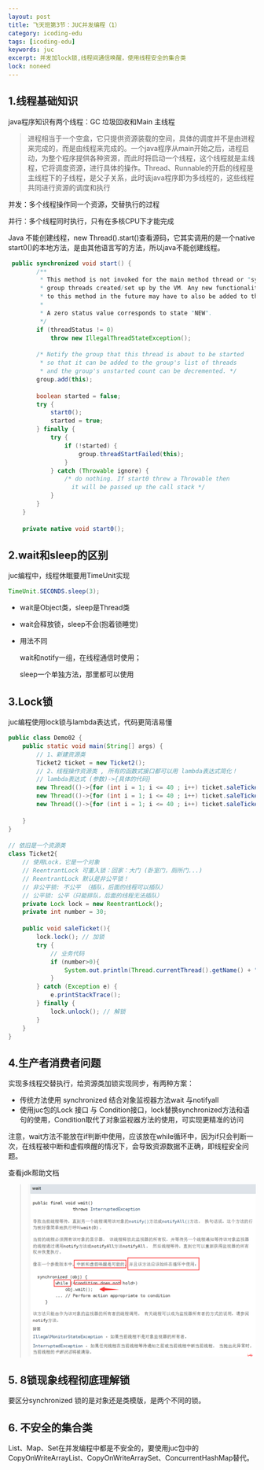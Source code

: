 ```yaml
---
layout: post
title: 飞天班第3节：JUC并发编程（1）
category: icoding-edu
tags: [icoding-edu]
keywords: juc
excerpt: 并发加lock锁,线程间通信唤醒，使用线程安全的集合类
lock: noneed
---
```


## 1.线程基础知识

java程序知识有两个线程：GC 垃圾回收和Main 主线程

> 进程相当于一个空盒，它只提供资源装载的空间，具体的调度并不是由进程来完成的，而是由线程来完成的。一个java程序从main开始之后，进程启动，为整个程序提供各种资源，而此时将启动一个线程，这个线程就是主线程，它将调度资源，进行具体的操作。Thread、Runnable的开启的线程是主线程下的子线程，是父子关系，此时该java程序即为多线程的，这些线程共同进行资源的调度和执行


并发：多个线程操作同一个资源，交替执行的过程

并行：多个线程同时执行，只有在多核CPU下才能完成

Java 不能创建线程，new Thread().start()查看源码，它其实调用的是一个native start0()的本地方法，是由其他语言写的方法，所以java不能创建线程。

```java
 public synchronized void start() {
        /**
         * This method is not invoked for the main method thread or "system"
         * group threads created/set up by the VM. Any new functionality added
         * to this method in the future may have to also be added to the VM.
         *
         * A zero status value corresponds to state "NEW".
         */
        if (threadStatus != 0)
            throw new IllegalThreadStateException();

        /* Notify the group that this thread is about to be started
         * so that it can be added to the group's list of threads
         * and the group's unstarted count can be decremented. */
        group.add(this);

        boolean started = false;
        try {
            start0();
            started = true;
        } finally {
            try {
                if (!started) {
                    group.threadStartFailed(this);
                }
            } catch (Throwable ignore) {
                /* do nothing. If start0 threw a Throwable then
                  it will be passed up the call stack */
            }
        }
    }

    private native void start0();
```

## 2.wait和sleep的区别

juc编程中，线程休眠要用TimeUnit实现

```java
TimeUnit.SECONDS.sleep(3);
```

- wait是Object类，sleep是Thread类

- wait会释放锁，sleep不会(抱着锁睡觉)

- 用法不同

  wait和notify一组，在线程通信时使用；

  sleep一个单独方法，那里都可以使用

## 3.Lock锁

juc编程使用lock锁与lambda表达式，代码更简洁易懂

```java
public class Demo02 {
    public static void main(String[] args) {
        // 1、新建资源类
        Ticket2 ticket = new Ticket2();
        // 2、线程操作资源类 , 所有的函数式接口都可以用 lambda表达式简化！
        // lambda表达式 (参数)->{具体的代码}
        new Thread(()->{for (int i = 1; i <= 40 ; i++) ticket.saleTicket();},"A").start();
        new Thread(()->{for (int i = 1; i <= 40 ; i++) ticket.saleTicket();},"B").start();
        new Thread(()->{for (int i = 1; i <= 40 ; i++) ticket.saleTicket();},"C").start();

    }
}

// 依旧是一个资源类
class Ticket2{
    // 使用Lock，它是一个对象
    // ReentrantLock 可重入锁：回家：大门 (卧室门，厕所门...)
    // ReentrantLock 默认是非公平锁！
    // 非公平锁: 不公平 （插队，后面的线程可以插队）
    // 公平锁: 公平（只能排队，后面的线程无法插队）
    private Lock lock = new ReentrantLock();
    private int number = 30;

    public void saleTicket(){
        lock.lock(); // 加锁
        try {
            // 业务代码
            if (number>0){
                System.out.println(Thread.currentThread().getName() + "卖出第"+(number--)+"票，还剩:"+number);
            }
        } catch (Exception e) {
            e.printStackTrace();
        } finally {
            lock.unlock(); // 解锁
        }
    }
}
```

## 4.生产者消费者问题

实现多线程交替执行，给资源类加锁实现同步，有两种方案：

- 传统方法使用 synchronized 结合对象监视器方法wait 与notifyall
- 使用juc包的Lock 接口 与 Condition接口，lock替换synchronized方法和语句的使用，Condition取代了对象监视器方法的使用，可实现更精准的访问

注意，wait方法不能放在if判断中使用，应该放在while循环中，因为if只会判断一次，在线程被中断和虚假唤醒的情况下，会导致资源数据不正确，即线程安全问题。

查看jdk帮助文档

> ![](/assets/images/2020/icoding-edu-jdkchw-wait.png)



## 5. 8锁现象线程彻底理解锁

要区分synchronized 锁的是对象还是类模版，是两个不同的锁。

## 6. 不安全的集合类

List、Map、Set在并发编程中都是不安全的，要使用juc包中的CopyOnWriteArrayList、CopyOnWriteArraySet、ConcurrentHashMap替代。